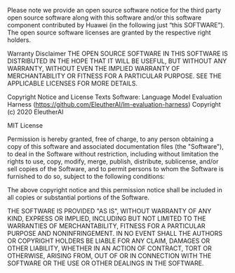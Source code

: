 Please note we provide an open source software notice for the third party open source software 
along with this software and/or this software component contributed by Huawei (in the following just “this SOFTWARE”).
The open source software licenses are granted by the respective right holders. 

Warranty Disclaimer
THE OPEN SOURCE SOFTWARE IN THIS SOFTWARE IS DISTRIBUTED IN THE HOPE THAT IT WILL BE USEFUL, 
BUT WITHOUT ANY WARRANTY, WITHOUT EVEN THE IMPLIED WARRANTY OF MERCHANTABILITY OR FITNESS 
FOR A PARTICULAR PURPOSE. SEE THE APPLICABLE LICENSES FOR MORE DETAILS.

Copyright Notice and License Texts
Software: Language Model Evaluation Harness (https://github.com/EleutherAI/lm-evaluation-harness)
Copyright (c) 2020 EleutherAI

MIT License

Permission is hereby granted, free of charge, to any person obtaining a copy
of this software and associated documentation files (the "Software"), to deal
in the Software without restriction, including without limitation the rights
to use, copy, modify, merge, publish, distribute, sublicense, and/or sell
copies of the Software, and to permit persons to whom the Software is
furnished to do so, subject to the following conditions:

The above copyright notice and this permission notice shall be included in all
copies or substantial portions of the Software.

THE SOFTWARE IS PROVIDED "AS IS", WITHOUT WARRANTY OF ANY KIND, EXPRESS OR
IMPLIED, INCLUDING BUT NOT LIMITED TO THE WARRANTIES OF MERCHANTABILITY,
FITNESS FOR A PARTICULAR PURPOSE AND NONINFRINGEMENT. IN NO EVENT SHALL THE
AUTHORS OR COPYRIGHT HOLDERS BE LIABLE FOR ANY CLAIM, DAMAGES OR OTHER
LIABILITY, WHETHER IN AN ACTION OF CONTRACT, TORT OR OTHERWISE, ARISING FROM,
OUT OF OR IN CONNECTION WITH THE SOFTWARE OR THE USE OR OTHER DEALINGS IN THE
SOFTWARE.